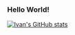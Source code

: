 ### Hello World!

[![Ivan's GitHub stats](https://github-readme-stats.vercel.app/api?username=webgence)](https://github.com/webgence/github-readme-stats)
